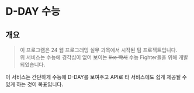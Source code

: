 # D-DAY 수능

## 개요

> 이 프로그램은 24 웹 프로그래밍 실무 과목에서 시작된 팀 프로젝트입니다.\
> 위 서비스는 수능에 경각심이 없어 보이는 ~~like 빡세~~ 수능 Fighter들을 위해 개발되었습니다.

이 서비스는 간단하게 수능에 D-DAY를 보여주고 API로 타 서비스에도 쉽게 제공될 수 있게 하는 것이 목표입니다.
